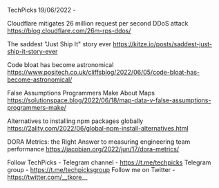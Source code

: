 TechPicks 19/06/2022 -

Cloudflare mitigates 26 million request per second DDoS attack
https://blog.cloudflare.com/26m-rps-ddos/

The saddest "Just Ship It" story ever
https://kitze.io/posts/saddest-just-ship-it-story-ever

Code bloat has become astronomical
https://www.positech.co.uk/cliffsblog/2022/06/05/code-bloat-has-become-astronomical/

False Assumptions Programmers Make About Maps
https://solutionspace.blog/2022/06/18/map-data-v-false-assumptions-programmers-make/

Alternatives to installing npm packages globally
https://2ality.com/2022/06/global-npm-install-alternatives.html

DORA Metrics: the Right Answer to measuring engineering team performance
https://jacobian.org/2022/jun/17/dora-metrics/

Follow TechPicks -
Telegram channel - https://t.me/techpicks
Telegram group - https://t.me/techpicksgroup
Follow me on Twitter - https://twitter.com/__tkore__